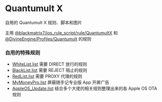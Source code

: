 # Quantumult X
自用的 Quantumult X 规则、脚本和图片

主用 [@blackmatrix7/ios_rule_script/rule/QuantumultX](https://github.com/blackmatrix7/ios_rule_script/tree/master/rule/QuantumultX) 和 [@DivineEngine/Profiles/Quantumult](https://github.com/DivineEngine/Profiles/tree/master/Quantumult/Filter) 的规则

### 自用的特殊规则
- [WhiteList.list](https://github.com/BlueGrave/QuantumultX/blob/master/Filter/WhiteList.list) 需要 DIRECT 放行的规则
- [BlackList.list](https://github.com/BlueGrave/QuantumultX/blob/master/Filter/BlackList.list) 需要 REJECT 阻止的规则
- [RedList.list](https://github.com/BlueGrave/QuantumultX/blob/master/Filter/RedList.list) 需要 PROXY 代理的规则
- [MyMoneyPro.list](https://github.com/BlueGrave/QuantumultX/blob/master/Filter/MyMoneyPro.list) 屏蔽随手记专业版 App 开屏广告
- [AppleOS_Update.list](https://github.com/BlueGrave/QuantumultX/blob/master/Filter/AppleOS_Update.list) 结合多个大佬的相关规则整理出来的各 Apple OS OTA 规则
